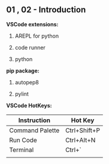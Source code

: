 ## 01 , 02 - Introduction

**VSCode extensions:**

1. AREPL for python

2. code runner

3. python

**pip package:**

1. autopep8

2. pylint

**VSCode HotKeys:**

| Instruction     | Hot Key      |
| --------------- | ------------ |
| Command Palette | Ctrl+Shift+P |
| Run Code        | Ctrl+Alt+N   |
| Terminal        | Ctrl+`       |
|                 |              |


